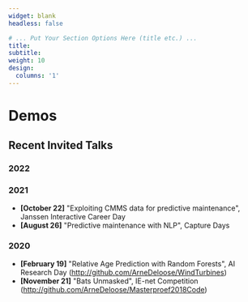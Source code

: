 ```yaml
---
widget: blank
headless: false

# ... Put Your Section Options Here (title etc.) ...
title: 
subtitle:
weight: 10 
design:
  columns: '1'
---
```


# Demos <br>

## **Recent Invited Talks**

### **2022**
### **2021**
* **[October 22]** "Exploiting CMMS data for predictive maintenance", Janssen Interactive Career Day 
* **[August 26]** "Predictive maintenance with NLP", Capture Days
### **2020**
* **[February 19]** "Relative Age Prediction with Random Forests", AI Research Day (http://github.com/ArneDeloose/WindTurbines)
* **[November 21]** "Bats Unmasked", IE-net Competition <br> (http://github.com/ArneDeloose/Masterproef2018Code)